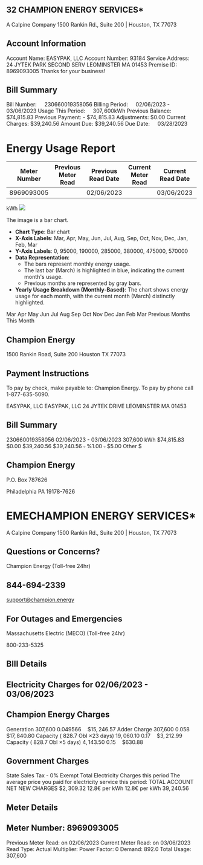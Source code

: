 ## 32 CHAMPION ENERGY SERVICES*

A Calpine Company
1500 Rankin Rd., Suite 200 | Houston, TX 77073

## Account Information

Account Name: EASYPAK, LLC
Account Number: 93184
Service Address: 24 JYTEK PARK SECOND SERV LEOMINSTER MA 01453
Premise ID: $\quad 8969093005$
Thanks for your business!

## Bill Summary

Bill Number: $\quad 230660019358056$
Billing Period: $\quad 02 / 06 / 2023$ - 03/06/2023
Usage This Period: $\quad 307,600 \mathrm{kWh}$
Previous Balance: \$74,815.83
Previous Payment: - $\$ 74,815.83$
Adjustments: \$0.00
Current Charges: \$39,240.56
Amount Due: \$39,240.56
Due Date: $\quad 03 / 28 / 2023$

# Energy Usage Report 

| Meter Number | Previous Meter Read | Previous Read Date | Current Meter <br> Read | Current Read Date | Read Type | Multiplier | Total Usage | Demand | Power Factor |
| :--: | :--: | :--: | :--: | :--: | :--: | :--: | :--: | :--: | :--: |
| 8969093005 |  | 02/06/2023 |  | 03/06/2023 | Actual |  | 307,600 | 892.0 | 0 |

kWh
![](images/img-0.jpeg)

The image is a bar chart.

- **Chart Type**: Bar chart
- **X-Axis Labels**: Mar, Apr, May, Jun, Jul, Aug, Sep, Oct, Nov, Dec, Jan, Feb, Mar
- **Y-Axis Labels**: 0, 95000, 190000, 285000, 380000, 475000, 570000
- **Data Representation**: 
  - The bars represent monthly energy usage.
  - The last bar (March) is highlighted in blue, indicating the current month's usage.
  - Previous months are represented by gray bars.
- **Yearly Usage Breakdown (Monthly-Based)**: The chart shows energy usage for each month, with the current month (March) distinctly highlighted.

Mar Apr May Jun Jul Aug Sep Oct Nov Dec Jan Feb Mar
Previous Months
This Month

## Champion Energy

1500 Rankin Road, Suite 200
Houston TX 77073

## Payment Instructions

To pay by check, make payable to: Champion Energy. To pay by phone call 1-877-635-5090.

EASYPAK, LLC
EASYPAK, LLC
24 JYTEK DRIVE
LEOMINSTER MA 01453

## Bill Summary

230660019358056
02/06/2023 - 03/06/2023
307,600 kWh
\$74,815.83
\$0.00
\$39,240.56
\$39,240.56
$\square$ \%1.00
$\square$ \$5.00
Other \$
$\qquad$

## Champion Energy

P.O. Box 787626

Philadelphia PA 19178-7626

# EMECHAMPION ENERGY SERVICES* 

A Calpine Company
1500 Rankin Rd., Suite 200 | Houston, TX 77073

## Questions or Concerns?

Champion Energy (Toll-free 24hr)

## 844-694-2339

support@champion.energy

## For Outages and Emergencies

Massachusetts Electric (MECO) (Toll-free 24hr)

800-233-5325

## BIII Details

## Electricity Charges for 02/06/2023 - 03/06/2023

## Champion Energy Charges

Generation
307,600
$0.049566 \quad \$ 15,246.57$
Adder Charge
307,600
$0.058 \quad \$ 17,840.80$
Capacity ( 828.7 Obl $\times 23$ days)
$19,060.10$
$0.17 \quad \$ 3,212.99$
Capacity ( 828.7 Obl $\times 5$ days)
$4,143.50$
$0.15 \quad \$ 630.88$

## Government Charges

State Sales Tax - 0\% Exempt
Total Electricity Charges this period
The average price you paid for electricity service this period:
TOTAL ACCOUNT NET NEW CHARGES
$\$ 2,309.32$
$12.8 €$ per kWh
$12.8 €$ per kWh
$39,240.56$

## Meter Details

## Meter Number: 8969093005

Previous Meter Read: on 02/06/2023
Current Meter Read: on 03/06/2023
Read Type: Actual Multiplier:
Power Factor: 0
Demand: 892.0
Total Usage: 307,600
